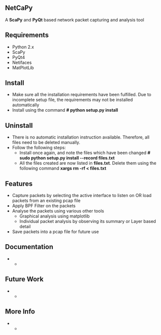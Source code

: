 NetCaPy
--------------------------------------------------------------------------------------------
A **ScaPy** and **PyQt** based network packet capturing and analysis tool

Requirements
--------------------------------------------------------------------------------------------
* Python 2.x
* ScaPy
* PyQt4
* Netifaces
* MatPlotLib

Install
--------------------------------------------------------------------------------------------
* Make sure all the installation requirements have been fulfilled. Due to incomplete setup file, the requirements may not be installed automatically
* Install using the command
	**# python setup.py install**

Uninstall
--------------------------------------------------------------------------------------------
* There is no automatic installation instruction available. Therefore, all files need to be deleted manually.
* Follow the following steps:
	* Install once again, and note the files which have been changed
		**# sudo python setup.py install --record files.txt**
	* All the files created are now listed in **files.txt**. Delete them using the following command
		**xargs rm -rf < files.txt**

Features
--------------------------------------------------------------------------------------------
* Capture packets by selecting the active interface to listen on OR load packets from an existing pcap file
* Apply BPF Filter on the packets
* Analyse the packets using various other tools
    * Graphical analysis using matplotlib
    * Individual packet analysis by observing its summary or Layer based detail
* Save packets into a pcap file for future use

Documentation
--------------------------------------------------------------------------------------------
* -

Future Work
--------------------------------------------------------------------------------------------
* -

More Info
--------------------------------------------------------------------------------------------
* -